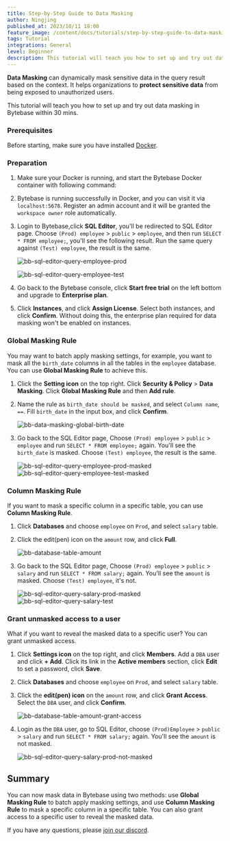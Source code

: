 ```yaml
---
title: Step-by-Step Guide to Data Masking
author: Ningjing
published_at: 2023/10/11 18:00
feature_image: /content/docs/tutorials/step-by-step-guide-to-data-masking/data-mask-banner.webp
tags: Tutorial
integrations: General
level: Beginner
description: This tutorial will teach you how to set up and try out data masking in Bytebase.
---
```


<EnterpriseOnlyBlock />

**Data Masking** can dynamically mask sensitive data in the query result based on the context. It helps organizations to **protect sensitive data** from being exposed to unauthorized users.

This tutorial will teach you how to set up and try out data masking in Bytebase within 30 mins.

### Prerequisites

Before starting, make sure you have installed [Docker](https://www.docker.com/).

### Preparation

1. Make sure your Docker is running, and start the Bytebase Docker container with following command:

   <IncludeBlock url="/docs/get-started/install/terminal-docker-run"></IncludeBlock>

2. Bytebase is running successfully in Docker, and you can visit it via `localhost:5678`. Register an admin account and it will be granted the `workspace owner` role automatically.

3. Login to Bytebase,click **SQL Editor**, you'll be redirected to SQL Editor page. Choose `(Prod) employee` > `public` > `employee`, and then run `SELECT * FROM employee;`, you'll see the following result. Run the same
   query against `(Test) employee`, the result is the same.

   ![bb-sql-editor-query-employee-prod](/content/docs/tutorials/step-by-step-guide-to-data-masking/bb-sql-editor-query-employee-prod.webp)

   ![bb-sql-editor-query-employee-test](/content/docs/tutorials/step-by-step-guide-to-data-masking/bb-sql-editor-query-employee-test.webp)

4. Go back to the Bytebase console, click **Start free trial** on the left bottom and upgrade to **Enterprise plan**.

5. Click **Instances**, and click **Assign License**. Select both instances, and click **Confirm**. Without doing this, the enterprise plan required for data masking won't be enabled on instances.

### Global Masking Rule

You may want to batch apply masking settings, for example, you want to mask all the `birth_date` columns in all the tables in the `employee` database. You can use **Global Masking Rule** to achieve this.

1. Click the **Setting icon** on the top right. Click **Security & Policy** > **Data Masking**. Click **Global Masking Rule** and then **Add rule**.

2. Name the rule as `birth_date should be masked`, and select `Column name`, `==`. Fill `birth_date` in the input box, and click **Confirm**.

   ![bb-data-masking-global-birth-date](/content/docs/tutorials/step-by-step-guide-to-data-masking/bb-data-masking-global-birth-date.webp)

3. Go back to the SQL Editor page, Choose `(Prod) employee` > `public` > `employee` and run `SELECT * FROM employee;` again. You'll see the `birth_date` is masked. Choose `(Test) employee`, the result is the same.

   ![bb-sql-editor-query-employee-prod-masked](/content/docs/tutorials/step-by-step-guide-to-data-masking/bb-sql-editor-query-employee-prod-masked.webp)
   ![bb-sql-editor-query-employee-test-masked](/content/docs/tutorials/step-by-step-guide-to-data-masking/bb-sql-editor-query-employee-test-masked.webp)

### Column Masking Rule

If you want to mask a specific column in a specific table, you can use **Column Masking Rule**.

1. Click **Databases** and choose `employee` on `Prod`, and select `salary` table.
2. Click the edit(pen) icon on the `amount` row, and click **Full**.

   ![bb-database-table-amount](/content/docs/tutorials/step-by-step-guide-to-data-masking/bb-database-table-amount.webp)

3. Go back to the SQL Editor page, Choose `(Prod) employee` > `public` > `salary` and run `SELECT * FROM salary;` again. You'll see the `amount` is masked. Choose `(Test) employee`, it's not.

   ![bb-sql-editor-query-salary-prod-masked](/content/docs/tutorials/step-by-step-guide-to-data-masking/bb-sql-editor-query-salary-prod-masked.webp)
   ![bb-sql-editor-query-salary-test](/content/docs/tutorials/step-by-step-guide-to-data-masking/bb-sql-editor-query-salary-test.webp)

### Grant unmasked access to a user

What if you want to reveal the masked data to a specific user? You can grant unmasked access.

1. Click **Settings icon** on the top right, and click **Members**. Add a `DBA` user and click **+ Add**. Click its link in the **Active members** section, click **Edit** to set a password, click **Save**.

2. Click **Databases** and choose `employee` on `Prod`, and select `salary` table.

3. Click the **edit(pen) icon** on the `amount` row, and click **Grant Access**. Select the `DBA` user, and click **Confirm**.

   ![bb-database-table-amount-grant-access](/content/docs/tutorials/step-by-step-guide-to-data-masking/bb-database-table-amount-grant-access.webp)

4. Login as the `DBA` user, go to SQL Editor, choose `(Prod)Employee` > `public` > `salary` and run `SELECT * FROM salary;` again. You'll see the `amount` is not masked.

   ![bb-sql-editor-query-salary-prod-not-masked](/content/docs/tutorials/step-by-step-guide-to-data-masking/bb-sql-editor-query-salary-prod-not-masked.webp)

## Summary

You can now mask data in Bytebase using two methods: use **Global Masking Rule** to batch apply masking settings, and use **Column Masking Rule** to mask a specific column in a specific table. You can also grant access to a specific user to reveal the masked data.

If you have any questions, please [join our discord](https://discord.com/invite/huyw7gRsyA).
